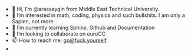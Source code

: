 - 👋 Hi, I’m @arassaygin from Middle East Technical University.
- 👀 I’m interested in math, coding, physics and such bullshits. I am only a Sapien, not more
- 🌱 I’m currently learning Sphinx, Github and Documentation
- 💞️ I’m looking to collaborate on euroCC
- 📫 How to reach me: go@fuck.yourself
- 
<!---
arassaygin/arassaygin is a ✨ special ✨ repository because its `README.md` (this file) appears on your GitHub profile.
You can click the Preview link to take a look at your changes.
--->
